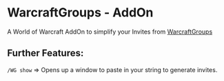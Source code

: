 # WarcraftGroups - AddOn
A World of Warcraft AddOn to simplify your Invites from [WarcraftGroups](https://warcraftgroups.com)


## Further Features: 
`/WG show` => Opens up a window to paste in your string to generate invites.